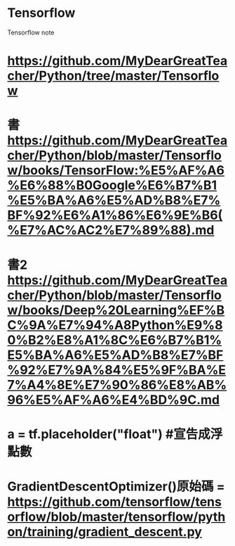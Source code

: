 # Tensorflow
Tensorflow note

# https://github.com/MyDearGreatTeacher/Python/tree/master/Tensorflow


# 書 https://github.com/MyDearGreatTeacher/Python/blob/master/Tensorflow/books/TensorFlow:%E5%AF%A6%E6%88%B0Google%E6%B7%B1%E5%BA%A6%E5%AD%B8%E7%BF%92%E6%A1%86%E6%9E%B6(%E7%AC%AC2%E7%89%88).md

# 書2 https://github.com/MyDearGreatTeacher/Python/blob/master/Tensorflow/books/Deep%20Learning%EF%BC%9A%E7%94%A8Python%E9%80%B2%E8%A1%8C%E6%B7%B1%E5%BA%A6%E5%AD%B8%E7%BF%92%E7%9A%84%E5%9F%BA%E7%A4%8E%E7%90%86%E8%AB%96%E5%AF%A6%E4%BD%9C.md

# a = tf.placeholder("float") #宣告成浮點數


# GradientDescentOptimizer()原始碼 = https://github.com/tensorflow/tensorflow/blob/master/tensorflow/python/training/gradient_descent.py




